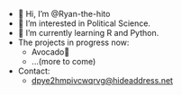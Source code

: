 - 👋 Hi, I’m @Ryan-the-hito
- 👀 I’m interested in Political Science.
- 🌱 I’m currently learning R and Python.
- The projects in progress now:
  -  Avocado🥑
  -  ...(more to come)
- Contact: 
  - dpye2hmpivcwqrvg@hideaddress.net

<!---
Ryan-the-hito/Ryan-the-hito is a ✨ special ✨ repository because its `README.md` (this file) appears on your GitHub profile.
You can click the Preview link to take a look at your changes.
--->

